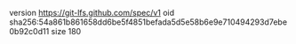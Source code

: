 version https://git-lfs.github.com/spec/v1
oid sha256:54a861b861658dd6be5f4851befada5d5e58b6e9e710494293d7ebe0b92c0d11
size 180
